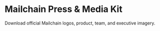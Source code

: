 # Mailchain Press & Media Kit

Download official Mailchain logos, product, team, and executive imagery.